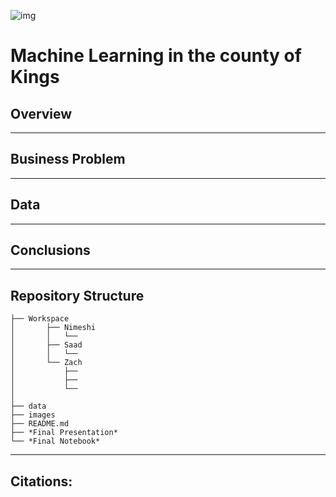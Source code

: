 ![img](./images/Splash%20Header.jpg)
# Machine Learning in the county of Kings

## Overview
---
## Business Problem
---
## Data
---
## Conclusions
---
## Repository Structure
```
├── Workspace  
│       ├── Nimeshi
│       │   └── 
│       ├── Saad
│       │   └── 
│       └── Zach
│           ├── 
│           ├── 
│           └── 
│
├── data
├── images
├── README.md
├── *Final Presentation*
└── *Final Notebook*
```
---
## Citations: